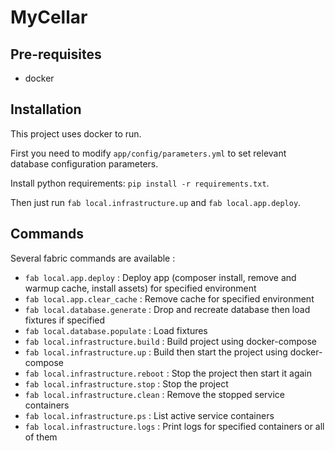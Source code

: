 MyCellar
========

## Pre-requisites

- docker

## Installation

This project uses docker to run.

First you need to modify `app/config/parameters.yml` to set relevant database configuration parameters.

Install python requirements: `pip install -r requirements.txt`.

Then just run `fab local.infrastructure.up` and `fab local.app.deploy`.

## Commands

Several fabric commands are available :

- `fab local.app.deploy` : Deploy app (composer install, remove and warmup cache, install assets) for specified environment
- `fab local.app.clear_cache` : Remove cache for specified environment
- `fab local.database.generate` : Drop and recreate database then load fixtures if specified
- `fab local.database.populate` : Load fixtures
- `fab local.infrastructure.build` : Build project using docker-compose
- `fab local.infrastructure.up` : Build then start the project using docker-compose
- `fab local.infrastructure.reboot` : Stop the project then start it again
- `fab local.infrastructure.stop` : Stop the project
- `fab local.infrastructure.clean` : Remove the stopped service containers
- `fab local.infrastructure.ps` : List active service containers
- `fab local.infrastructure.logs` : Print logs for specified containers or all of them



